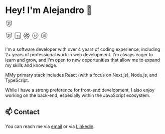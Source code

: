 <h1 style="border-bottom: none; margin-bottom:0px">Hey! I'm Alejandro 👋</h1>

 <svg xmlns="http://www.w3.org/2000/svg" width="24" height="24" fill="none" stroke="currentColor" stroke-linecap="round" stroke-linejoin="round" class="icon icon-tabler icons-tabler-outline icon-tabler-brand-javascript"><path stroke="none" d="M0 0h24v24H0z"/><path d="m20 4-2 14.5-6 2-6-2L4 4z"/><path d="M7.5 8h3v8l-2-1M16.5 8H14a.5.5 0 0 0-.5.5v3a.5.5 0 0 0 .5.5h1.423a.5.5 0 0 1 .495.57L15.5 15.5l-2 .5"/></svg>

<div style="margin-bottom: 20px">
  <a href="https://developer.mozilla.org/en-US/docs/Web/JavaScript">
    <svg xmlns="http://www.w3.org/2000/svg" width="24" height="24" fill="none" stroke="currentColor" stroke-linecap="round" stroke-linejoin="round" class="icon icon-tabler icons-tabler-outline icon-tabler-brand-javascript"><path stroke="none" d="M0 0h24v24H0z"/><path d="m20 4-2 14.5-6 2-6-2L4 4z"/><path d="M7.5 8h3v8l-2-1M16.5 8H14a.5.5 0 0 0-.5.5v3a.5.5 0 0 0 .5.5h1.423a.5.5 0 0 1 .495.57L15.5 15.5l-2 .5"/></svg>
  </a>
  <a href="https://www.typescriptlang.org/">
    <svg xmlns="http://www.w3.org/2000/svg" width="24" height="24" fill="none" stroke="currentColor" stroke-linecap="round" stroke-linejoin="round" class="icon icon-tabler icons-tabler-outline icon-tabler-brand-typescript"><path stroke="none" d="M0 0h24v24H0z"/><path d="M15 17.5c.32.32.754.5 1.207.5h.543c.69 0 1.25-.56 1.25-1.25v-.25a1.5 1.5 0 0 0-1.5-1.5 1.5 1.5 0 0 1-1.5-1.5v-.25c0-.69.56-1.25 1.25-1.25h.543c.453 0 .887.18 1.207.5M9 12h4M11 12v6"/><path d="M21 19V5a2 2 0 0 0-2-2H5a2 2 0 0 0-2 2v14a2 2 0 0 0 2 2h14a2 2 0 0 0 2-2z"/></svg>
  </a>
  <a href="https://react.dev/">
    <svg xmlns="http://www.w3.org/2000/svg" width="24" height="24" fill="none" stroke="currentColor" stroke-linecap="round" stroke-linejoin="round" class="icon icon-tabler icons-tabler-outline icon-tabler-brand-react"><path stroke="none" d="M0 0h24v24H0z"/><path d="M6.306 8.711C3.704 9.434 2 10.637 2 12c0 2.21 4.477 4 10 4 .773 0 1.526-.035 2.248-.102M17.692 15.289C20.295 14.567 22 13.363 22 12c0-2.21-4.477-4-10-4-.773 0-1.526.035-2.25.102"/><path d="M6.305 15.287C5.629 17.902 5.82 19.98 7 20.66c1.913 1.105 5.703-1.877 8.464-6.66.387-.67.733-1.339 1.036-2M17.694 8.716C18.371 6.1 18.181 4.02 17 3.34 15.087 2.235 11.297 5.217 8.536 10c-.387.67-.733 1.34-1.037 2"/><path d="M12 5.424C10.075 3.532 8.18 2.658 7 3.34 5.087 4.444 5.774 9.217 8.536 14c.386.67.793 1.304 1.212 1.896M12 18.574c1.926 1.893 3.821 2.768 5 2.086 1.913-1.104 1.226-5.877-1.536-10.66-.375-.65-.78-1.283-1.212-1.897M11.5 12.866a1 1 0 1 0 1-1.732 1 1 0 0 0-1 1.732z"/></svg>
  </a>
  <a href="https://nextjs.org/">
    <svg xmlns="http://www.w3.org/2000/svg" width="24" height="24" fill="none" stroke="currentColor" stroke-linecap="round" stroke-linejoin="round" class="icon icon-tabler icons-tabler-outline icon-tabler-brand-nextjs"><path stroke="none" d="M0 0h24v24H0z"/><path d="M9 15V9l7.745 10.65A9 9 0 1 1 19 17.657M15 12V9"/></svg>
  </a>
  <a href="https://nodejs.org/">
    <svg xmlns="http://www.w3.org/2000/svg" width="24" height="24" fill="none" stroke="currentColor" stroke-linecap="round" stroke-linejoin="round" class="icon icon-tabler icons-tabler-outline icon-tabler-brand-nodejs"><path stroke="none" d="M0 0h24v24H0z"/><path d="M9 9v8.044a2 2 0 0 1-2.996 1.734l-1.568-.9A3 3 0 0 1 3 15.317V8.682a3 3 0 0 1 1.436-2.56l6-3.667a3 3 0 0 1 3.128 0l6 3.667A3 3 0 0 1 21 8.683v6.634a3 3 0 0 1-1.436 2.56l-6 3.667a3 3 0 0 1-3.128 0"/><path d="M17 9h-3.5a1.5 1.5 0 0 0 0 3h2a1.5 1.5 0 0 1 0 3H12"/></svg>
  </a>
</div>

<p>
I'm a software developer with over 4 years of coding experience, including 2+ years of professional work in web development. I'm always eager to learn and grow, and I'm open to new opportunities that allow me to expand my skills and knowledge.
</p>

<p>MMy primary stack includes React (with a focus on Next.js), Node.js, and TypeScript.</p>

<p>
  While I have a strong preference for front-end development, I also enjoy working on the back-end, especially within the JavaScript ecosystem.
</p>

<h2 style="border-bottom: none;">📫 Contact</h2>
<p> You can reach me via <a href="mailto:alejandro.vidal.sanchez16@gmail.com">email</a> or via <a href="https://www.linkedin.com/in/alejandro-vidal-sanchez/">Linkedin</a>.</p>